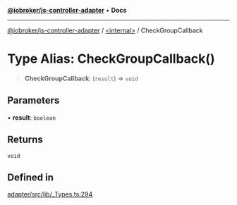 [**@iobroker/js-controller-adapter**](../../README.md) • **Docs**

***

[@iobroker/js-controller-adapter](../../globals.md) / [\<internal\>](../README.md) / CheckGroupCallback

# Type Alias: CheckGroupCallback()

> **CheckGroupCallback**: (`result`) => `void`

## Parameters

• **result**: `boolean`

## Returns

`void`

## Defined in

[adapter/src/lib/\_Types.ts:294](https://github.com/ioBroker/ioBroker.js-controller/blob/5cf8c0f8f818a3bd00a8d0bf4c2516676b695603/packages/adapter/src/lib/_Types.ts#L294)
